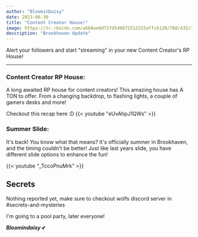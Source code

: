 ```yaml
---
author: "BloominDaisy"
date: 2023-06-30
title: "Content Creator House!"
image: https://tr.rbxcdn.com/a6b9ae0d72fd549672512315affcb120/768/432/Image/Png
description: "Brookhaven Update"
---
```


Alert your followers and start "streaming" in your new Content Creator's RP House!

---

### **Content Creator RP House**: 

A long awaited RP house for content creators! This amazing house has A TON to offer. From a changing backdrop, to flashing lights, a couple of gamers desks and more!

Checkout this recap here :D
{{< youtube "eUvAhpJ1QWs" >}}


### **Summer Slide**: 

It's back! You know what that means? It's officially summer in Brookhaven, and the timing couldn't be better! Just like last years slide, you have different slide options to enhance the fun!

{{< youtube "_TccoPnuMrk" >}}


## Secrets

Nothing reported yet, make sure to checkout wolfs discord server in #secrets-and-mysteries 

I'm going to a pool party, later everyone!

_**Bloomindaisy**_ <span class="nowrap"><span class="emojify">💕</span>